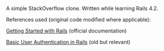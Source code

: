 A simple StackOverflow clone. Written while learning Rails 4.2.

References used (original code modified where applicable):

[Getting Started with Rails](http://guides.rubyonrails.org/v4.2.0/getting_started.html) (official documentation)

[Basic User Authentication in Rails](http://www.aidanf.net/posts/rails-authentication-tutorial) (old but relevant)
